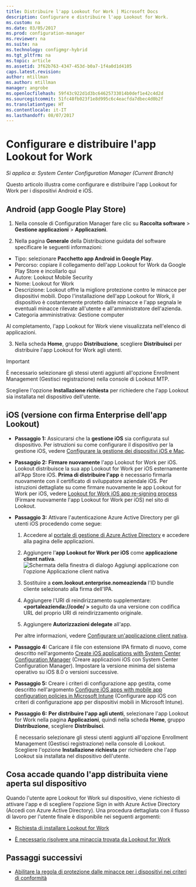 ```yaml
---
title: Distribuire l'app Lookout for Work | Microsoft Docs
description: Configurare e distribuire l'app Lookout for Work.
ms.custom: na
ms.date: 03/05/2017
ms.prod: configuration-manager
ms.reviewer: na
ms.suite: na
ms.technology: configmgr-hybrid
ms.tgt_pltfrm: na
ms.topic: article
ms.assetid: 3f62b763-4347-453d-b0a7-1f4a0d1d4105
caps.latest.revision: 
author: mtillman
ms.author: mtillman
manager: angrobe
ms.openlocfilehash: 59f43c922d1d3bc64625733014b0def1e42c4d2d
ms.sourcegitcommit: 51fc48fb023f1e8d995c6c4eacfda7dbec4d0b2f
ms.translationtype: HT
ms.contentlocale: it-IT
ms.lasthandoff: 08/07/2017
---
```

# <a name="configure-and-deploy-lookout-for-work-apps"></a>Configurare e distribuire l'app Lookout for Work

*Si applica a: System Center Configuration Manager (Current Branch)*

Questo articolo illustra come configurare e distribuire l'app Lookout for Work per i dispositivi Android e iOS.

## <a name="android-google-play-store-app"></a>Android (app Google Play Store)
1.  Nella console di Configuration Manager fare clic su **Raccolta software** > **Gestione applicazioni** > **Applicazioni**.

2.  Nella pagina **Generale** della Distribuzione guidata del software specificare le seguenti informazioni:
  * Tipo: selezionare **Pacchetto app Android in Google Play**.
  * Percorso: copiare il collegamento dell'app Lookout for Work da Google Play Store e incollarlo qui
  * Autore: Lookout Mobile Security
  * Nome: Lookout for Work
  * Descrizione: Lookout offre la migliore protezione contro le minacce per dispositivi mobili. Dopo l'installazione dell'app Lookout for Work, il dispositivo è costantemente protetto dalle minacce e l'app segnala le eventuali minacce rilevate all'utente e all'amministratore dell'azienda.
  * Categoria amministrativa: Gestione computer

  Al completamento, l'app Lookout for Work viene visualizzata nell'elenco di applicazioni.

3.  Nella scheda **Home**, gruppo **Distribuzione**, scegliere **Distribuisci** per distribuire l'app Lookout for Work agli utenti.
>[!IMPORTANT]
>È necessario selezionare gli stessi utenti aggiunti all'opzione Enrollment Management (Gestisci registrazione) nella console di Lookout MTP.

  Scegliere l'opzione **Installazione richiesta** per richiedere che l'app Lookout sia installata nel dispositivo dell'utente.

## <a name="ios-enterprise-signed-version-of-lookout-app"></a>iOS (versione con firma Enterprise dell'app Lookout)

* **Passaggio 1:** Assicurarsi che la **gestione iOS** sia configurata sul dispositivo. Per istruzioni su come configurare il dispositivo per la gestione iOS, vedere [Configurare la gestione dei dispositivi iOS e Mac]().

* **Passaggio 2:** **Firmare nuovamente** l'app Lookout for Work per iOS. Lookout distribuisce la sua app Lookout for Work per iOS esternamente all'App Store iOS. **Prima di distribuire l'app** è necessario firmarla nuovamente con il certificato di sviluppatore aziendale iOS. Per istruzioni dettagliate su come firmare nuovamente le app Lookout for Work per iOS, vedere [Lookout for Work iOS app re-signing process](https://personal.support.lookout.com/hc/en-us/articles/114094038714) (Firmare nuovamente l'app Lookout for Work per iOS) nel sito di Lookout.


* **Passaggio 3:** Attivare l'autenticazione Azure Active Directory per gli utenti iOS procedendo come segue:
  1.  Accedere al [portale di gestione di Azure Active Directory](https://manage.windowsazure.com) e accedere alla pagina delle applicazioni.
  2.  Aggiungere l'**app Lookout for Work per iOS** come **applicazione client nativa**.
  ![Schermata della finestra di dialogo Aggiungi applicazione con l'opzione Applicazione client nativa](media/aad-add-app.png)

  3. Sostituire a **com.lookout.enterprise.nomeazienda** l'ID bundle cliente selezionato alla firma dell'IPA.
  4.  Aggiungere l'URI di reindirizzamento supplementare: **&lt;portaleazienda://code/ >** seguito da una versione con codifica URL del proprio URI di reindirizzamento originale.
  5.  Aggiungere **Autorizzazioni delegate** all'app.

  Per altre informazioni, vedere [Configurare un'applicazione client nativa](https://azure.microsoft.com/en-us/documentation/articles/app-service-mobile-how-to-configure-active-directory-authentication/#optional-configure-a-native-client-application).


* **Passaggio 4:** Caricare il file con estensione IPA firmato di nuovo, come descritto nell'argomento [Create iOS applications with System Center Configuration Manager](https://docs.microsoft.com/en-us/sccm/apps/get-started/creating-ios-applications) (Creare applicazioni iOS con System Center Configuration Manager). Impostare la versione minima del sistema operativo su iOS 8.0 o versioni successive.


* **Passaggio 5:** Creare i criteri di configurazione app gestita, come descritto nell'argomento [Configure iOS apps with mobile app configuration policies in Microsoft Intune](https://docs.microsoft.com/en-us/sccm/apps/deploy-use/configure-ios-apps-with-app-configuration-policies) (Configurare app iOS con criteri di configurazione app per dispositivi mobili in Microsoft Intune).


* **Passaggio 6:** **Per distribuire l'app agli utenti**, selezionare l'app Lookout for Work nella pagina **Applicazioni**, quindi nella scheda **Home**, gruppo **Distribuzione**, scegliere **Distribuisci**.

  È necessario selezionare gli stessi utenti aggiunti all'opzione Enrollment Management (Gestisci registrazione) nella console di Lookout.  
Scegliere l'opzione **Installazione richiesta** per richiedere che l'app Lookout sia installata nel dispositivo dell'utente.

## <a name="what-happens-when-the-deployed-app-is-opened-on-the-device"></a>Cosa accade quando l'app distribuita viene aperta sul dispositivo




Quando l'utente apre Lookout for Work sul dispositivo, viene richiesto di attivare l'app e di scegliere l'opzione Sign in with Azure Active Directory (Accedi con Azure Active Directory). Una procedura dettagliata con il flusso di lavoro per l'utente finale è disponibile nei seguenti argomenti:

* [Richiesta di installare Lookout for Work](http://docs.microsoft.com/intune/enduser/you-are-prompted-to-install-lookout-for-work-android)

* [È necessario risolvere una minaccia trovata da Lookout for Work](http://docs.microsoft.com/intune/enduser/you-need-to-resolve-a-threat-found-by-lookout-for-work-android)

## <a name="next-steps"></a>Passaggi successivi
* [Abilitare la regola di protezione dalle minacce per i dispositivi nei criteri di conformità](enable-device-threat-protection-rule-compliance-policy.md)
